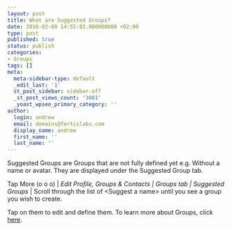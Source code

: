 ```yaml
---
layout: post
title: What are Suggested Groups?
date: 2016-02-08 14:55:03.000000000 +02:00
type: post
published: true
status: publish
categories:
- Groups
tags: []
meta:
  meta-sidebar-type: default
  _edit_last: '1'
  st_post_sidebar: sidebar-off
  _st_post_views_count: '3081'
  _yoast_wpseo_primary_category: ''
author:
  login: andrew
  email: domains@fortislabs.com
  display_name: andrew
  first_name: ''
  last_name: ''
---
```

<p>Suggested Groups are Groups that are not fully defined yet e.g. Without a name or avatar. They are displayed under the Suggested Group tab.</p>
<p>Tap More (o o o) | <em>Edit Profile, Groups &amp; Contacts | Groups tab | </em><em>Suggested Groups</em> | Scroll through the list of &lt;Suggest a name&gt; until you see a group you wish to create.</p>
<p>Tap on them to edit and define them. To learn more about Groups, click <a href="/naming-a-group-and-setting-a-photo/">here</a>.</p>

